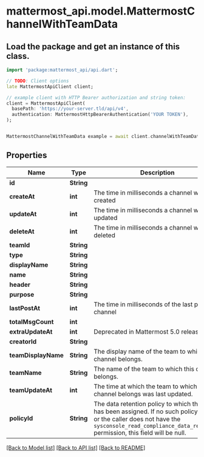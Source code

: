 # mattermost_api.model.MattermostChannelWithTeamData

## Load the package and get an instance of this class.
```dart
import 'package:mattermost_api/api.dart';

// TODO: Client options
late MattermostApiClient client;

// example client with HTTP Bearer authorization and string token:
client = MattermostApiClient(
  basePath: 'https://your-server.tld/api/v4',
  authentication: MattermostHttpBearerAuthentication('YOUR TOKEN'),
);


MattermostChannelWithTeamData example = await client.channelWithTeamData.FUNCTION_THAT_RETURNS_THIS_CLASS();

```

## Properties
Name | Type | Description | Notes
------------ | ------------- | ------------- | -------------
**id** | **String** |  | [optional] 
**createAt** | **int** | The time in milliseconds a channel was created | [optional] 
**updateAt** | **int** | The time in milliseconds a channel was last updated | [optional] 
**deleteAt** | **int** | The time in milliseconds a channel was deleted | [optional] 
**teamId** | **String** |  | [optional] 
**type** | **String** |  | [optional] 
**displayName** | **String** |  | [optional] 
**name** | **String** |  | [optional] 
**header** | **String** |  | [optional] 
**purpose** | **String** |  | [optional] 
**lastPostAt** | **int** | The time in milliseconds of the last post of a channel | [optional] 
**totalMsgCount** | **int** |  | [optional] 
**extraUpdateAt** | **int** | Deprecated in Mattermost 5.0 release | [optional] 
**creatorId** | **String** |  | [optional] 
**teamDisplayName** | **String** | The display name of the team to which this channel belongs. | [optional] 
**teamName** | **String** | The name of the team to which this channel belongs. | [optional] 
**teamUpdateAt** | **int** | The time at which the team to which this channel belongs was last updated. | [optional] 
**policyId** | **String** | The data retention policy to which this team has been assigned. If no such policy exists, or the caller does not have the `sysconsole_read_compliance_data_retention` permission, this field will be null. | [optional] 

[[Back to Model list]](../GENERATED_README.md#documentation-for-models) [[Back to API list]](../GENERATED_README.md#documentation-for-api-endpoints) [[Back to README]](../GENERATED_README.md)


